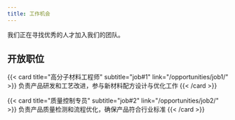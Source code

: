 ```yaml
---
title: 工作机会
---
```


我们正在寻找优秀的人才加入我们的团队。

## 开放职位

{{< card title="高分子材料工程师" subtitle="job#1" link="/opportunities/job1/" >}}
负责产品研发和工艺改进，参与新材料配方设计与优化工作
{{< /card >}}

{{< card title="质量控制专员" subtitle="job#2" link="/opportunities/job2/" >}}
负责产品质量检测和流程优化，确保产品符合行业标准
{{< /card >}}